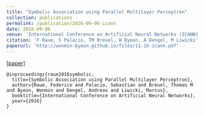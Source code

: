 ```yaml
---
title: "Symbolic Association using Parallel Multilayer Perceptron"
collection: publications
permalink: /publication/2016-09-06-icann
date: 2016-09-06
venue: 'International Conference on Artificial Neural Networks (ICANN)'
citation: 'F Raue, S Palacio, TM Breuel, W Byeon, A Dengel, M Liwicki'
paperurl: 'http://wonmin-byeon.github.io/files/11-16-icann.pdf'
---
```

[[paper]](http://wonmin-byeon.github.io/files/11-16-icann.pdf)

```
@inproceedings{raue2016symbolic,
  title={Symbolic Association using Parallel Multilayer Perceptron},
  author={Raue, Federico and Palacio, Sebastian and Breuel, Thomas M and Byeon, Wonmin and Dengel, Andreas and Liwicki, Marcus},
  booktitle={International Conference on Artificial Neural Networks},
  year={2016}
}

```

